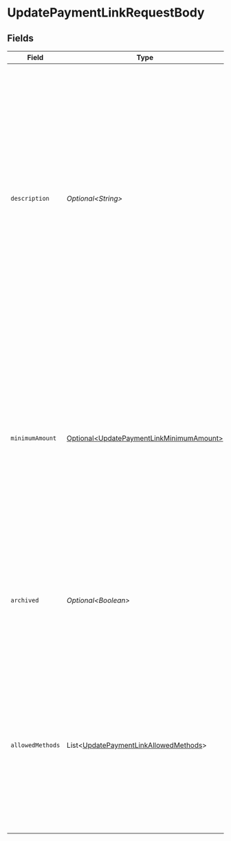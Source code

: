 # UpdatePaymentLinkRequestBody


## Fields

| Field                                                                                                                                                                                                                                                                    | Type                                                                                                                                                                                                                                                                     | Required                                                                                                                                                                                                                                                                 | Description                                                                                                                                                                                                                                                              | Example                                                                                                                                                                                                                                                                  |
| ------------------------------------------------------------------------------------------------------------------------------------------------------------------------------------------------------------------------------------------------------------------------ | ------------------------------------------------------------------------------------------------------------------------------------------------------------------------------------------------------------------------------------------------------------------------ | ------------------------------------------------------------------------------------------------------------------------------------------------------------------------------------------------------------------------------------------------------------------------ | ------------------------------------------------------------------------------------------------------------------------------------------------------------------------------------------------------------------------------------------------------------------------ | ------------------------------------------------------------------------------------------------------------------------------------------------------------------------------------------------------------------------------------------------------------------------ |
| `description`                                                                                                                                                                                                                                                            | *Optional\<String>*                                                                                                                                                                                                                                                      | :heavy_minus_sign:                                                                                                                                                                                                                                                       | A short description of the payment link. The description is visible in the Dashboard and will be shown on the customer's bank or card statement when possible.<br/><br/>Updating the description does not affect any previously existing payments created for this payment link. | Chess Board                                                                                                                                                                                                                                                              |
| `minimumAmount`                                                                                                                                                                                                                                                          | [Optional\<UpdatePaymentLinkMinimumAmount>](../../models/operations/UpdatePaymentLinkMinimumAmount.md)                                                                                                                                                                   | :heavy_minus_sign:                                                                                                                                                                                                                                                       | The minimum amount of the payment link. This property is only allowed when there is no amount provided. The customer will be prompted to enter a value greater than or equal to the minimum amount.                                                                      |                                                                                                                                                                                                                                                                          |
| `archived`                                                                                                                                                                                                                                                               | *Optional\<Boolean>*                                                                                                                                                                                                                                                     | :heavy_minus_sign:                                                                                                                                                                                                                                                       | Whether the payment link is archived. Customers will not be able to complete payments on archived payment links.                                                                                                                                                         | false                                                                                                                                                                                                                                                                    |
| `allowedMethods`                                                                                                                                                                                                                                                         | List\<[UpdatePaymentLinkAllowedMethods](../../models/operations/UpdatePaymentLinkAllowedMethods.md)>                                                                                                                                                                     | :heavy_minus_sign:                                                                                                                                                                                                                                                       | An array of payment methods that are allowed to be used for this payment link. When this parameter is not provided or is an empty array, all enabled payment methods will be available.                                                                                  |                                                                                                                                                                                                                                                                          |